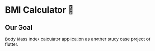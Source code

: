 # BMI Calculator 💪

## Our Goal

Body Mass Index calculator application as another study case project of flutter.